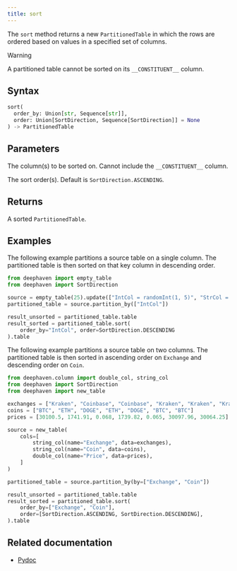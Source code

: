 ```yaml
---
title: sort
---
```


The `sort` method returns a new `PartitionedTable` in which the rows are ordered based on values in a specified set of columns.

> [!WARNING]
> A partitioned table cannot be sorted on its `__CONSTITUENT__` column.

## Syntax

```python syntax
sort(
  order_by: Union[str, Sequence[str]],
  order: Union[SortDirection, Sequence[SortDirection]] = None
) -> PartitionedTable
```

## Parameters

<ParamTable>
<Param name="order_by" type="Union[str, Sequence[str]]">

The column(s) to be sorted on. Cannot include the `__CONSTITUENT__` column.

</Param>
<Param name="order" type="Union[SortDirection, Sequence[SortDirection]]">

The sort order(s). Default is `SortDirection.ASCENDING`.

</Param>
</ParamTable>

## Returns

A sorted `PartitionedTable`.

## Examples

The following example partitions a source table on a single column. The partitioned table is then sorted on that key column in descending order.

```python order=result_sorted,result_unsorted,source
from deephaven import empty_table
from deephaven import SortDirection

source = empty_table(25).update(["IntCol = randomInt(1, 5)", "StrCol = `value`"])
partitioned_table = source.partition_by(["IntCol"])

result_unsorted = partitioned_table.table
result_sorted = partitioned_table.sort(
    order_by="IntCol", order=SortDirection.DESCENDING
).table
```

The following example partitions a source table on two columns. The partitioned table is then sorted in ascending order on `Exchange` and descending order on `Coin`.

```python order=result_sorted,result_unsorted,source
from deephaven.column import double_col, string_col
from deephaven import SortDirection
from deephaven import new_table

exchanges = ["Kraken", "Coinbase", "Coinbase", "Kraken", "Kraken", "Kraken", "Coinbase"]
coins = ["BTC", "ETH", "DOGE", "ETH", "DOGE", "BTC", "BTC"]
prices = [30100.5, 1741.91, 0.068, 1739.82, 0.065, 30097.96, 30064.25]

source = new_table(
    cols=[
        string_col(name="Exchange", data=exchanges),
        string_col(name="Coin", data=coins),
        double_col(name="Price", data=prices),
    ]
)

partitioned_table = source.partition_by(by=["Exchange", "Coin"])

result_unsorted = partitioned_table.table
result_sorted = partitioned_table.sort(
    order_by=["Exchange", "Coin"],
    order=[SortDirection.ASCENDING, SortDirection.DESCENDING],
).table
```

## Related documentation

- [Pydoc](/core/pydoc/code/deephaven.table.html#deephaven.table.PartitionedTable.sort)
